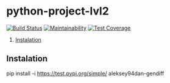 # python-project-lvl2

[![Build Status](https://travis-ci.org/Aleksey94Dan/python-project-lvl2.svg?branch=master)](https://travis-ci.org/Aleksey94Dan/python-project-lvl2)   [![Maintainability](https://api.codeclimate.com/v1/badges/33c148e507908cfe14ab/maintainability)](https://codeclimate.com/github/Aleksey94Dan/python-project-lvl2/maintainability)   [![Test Coverage](https://api.codeclimate.com/v1/badges/33c148e507908cfe14ab/test_coverage)](https://codeclimate.com/github/Aleksey94Dan/python-project-lvl2/test_coverage)

1. [Instalation](#Instalation)

## Instalation
pip install -i https://test.pypi.org/simple/ aleksey94dan-gendiff
